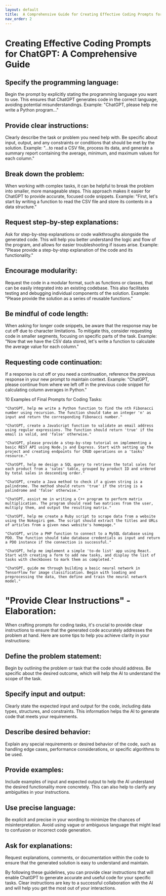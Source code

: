 ```yaml
---
layout: default
title:  A Comprehensive Guide for Creating Effective Coding Prompts for ChatGPT
nav_order: 2
---
```


# Creating Effective Coding Prompts for ChatGPT: A Comprehensive Guide



## Specify the programming language:
Begin the prompt by explicitly stating the programming language you want to use. This ensures that ChatGPT generates code in the correct language, avoiding potential misunderstandings.
Example: "ChatGPT, please help me write a Python program..."

## Provide clear instructions:
Clearly describe the task or problem you need help with. Be specific about input, output, and any constraints or conditions that should be met by the solution.
Example: "...to read a CSV file, process its data, and generate a summary report containing the average, minimum, and maximum values for each column."

## Break down the problem:
When working with complex tasks, it can be helpful to break the problem into smaller, more manageable steps. This approach makes it easier for ChatGPT to provide accurate, focused code snippets.
Example: "First, let's start by writing a function to read the CSV file and store its contents in a data structure."

## Request step-by-step explanations:
Ask for step-by-step explanations or code walkthroughs alongside the generated code. This will help you better understand the logic and flow of the program, and allows for easier troubleshooting if issues arise.
Example: "Please provide a step-by-step explanation of the code and its functionality."

## Encourage modularity:
Request the code in a modular format, such as functions or classes, that can be easily integrated into an existing codebase. This also facilitates testing and debugging individual components of the solution.
Example: "Please provide the solution as a series of reusable functions."

## Be mindful of code length:
When asking for longer code snippets, be aware that the response may be cut off due to character limitations. To mitigate this, consider requesting code in smaller segments, focusing on specific parts of the task.
Example: "Now that we have the CSV data stored, let's write a function to calculate the average value for each column."

## Requesting code continuation:
If a response is cut off or you need a continuation, reference the previous response in your new prompt to maintain context.
Example: "ChatGPT, please continue from where we left off in the previous code snippet for calculating column averages in Python."

10 Examples of Final Prompts for Coding Tasks:
```
"ChatGPT, help me write a Python function to find the nth Fibonacci number using recursion. The function should take an integer 'n' as input and return the corresponding Fibonacci number."
```

```
"ChatGPT, create a JavaScript function to validate an email address using regular expressions. The function should return 'true' if the email is valid, and 'false' otherwise."
```

```
"ChatGPT, please provide a step-by-step tutorial on implementing a basic REST API using Node.js and Express. Start with setting up the project and creating endpoints for CRUD operations on a 'tasks' resource."
```

```
"ChatGPT, help me design a SQL query to retrieve the total sales for each product from a 'sales' table, grouped by product ID and ordered by total sales in descending order."
```

```
"ChatGPT, create a Java method to check if a given string is a palindrome. The method should return 'true' if the string is a palindrome and 'false' otherwise."
```

```
"ChatGPT, assist me in writing a C++ program to perform matrix multiplication. The program should read two matrices from the user, multiply them, and output the resulting matrix."
```

```
"ChatGPT, help me create a Ruby script to scrape data from a website using the Nokogiri gem. The script should extract the titles and URLs of articles from a given news website's homepage."
```

```
"ChatGPT, write a PHP function to connect to a MySQL database using PDO. The function should take database credentials as input and return a PDO instance if the connection is successful."
```

```
"ChatGPT, help me implement a simple 'to-do list' app using React. Start with creating a form to add new tasks, and display the list of tasks with checkboxes to mark them as completed."
```

```
"ChatGPT, guide me through building a basic neural network in TensorFlow for image classification. Begin with loading and preprocessing the data, then define and train the neural network model."
```


# "Provide Clear Instructions" - Elaboration:

When crafting prompts for coding tasks, it's crucial to provide clear instructions to ensure that the generated code accurately addresses the problem at hand. Here are some tips to help you achieve clarity in your instructions:

## Define the problem statement:
Begin by outlining the problem or task that the code should address. Be specific about the desired outcome, which will help the AI to understand the scope of the task.

## Specify input and output:
Clearly state the expected input and output for the code, including data types, structures, and constraints. This information helps the AI to generate code that meets your requirements.

## Describe desired behavior:
Explain any special requirements or desired behavior of the code, such as handling edge cases, performance considerations, or specific algorithms to be used.

## Provide examples:
Include examples of input and expected output to help the AI understand the desired functionality more concretely. This can also help to clarify any ambiguities in your instructions.

## Use precise language:
Be explicit and precise in your wording to minimize the chances of misinterpretation. Avoid using vague or ambiguous language that might lead to confusion or incorrect code generation.

## Ask for explanations:
Request explanations, comments, or documentation within the code to ensure that the generated solution is easy to understand and maintain.

By following these guidelines, you can provide clear instructions that will enable ChatGPT to generate accurate and useful code for your specific tasks. Clear instructions are key to a successful collaboration with the AI and will help you get the most out of your interactions.



